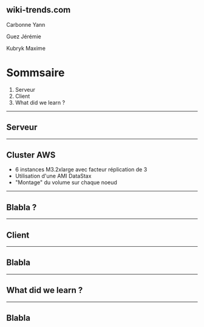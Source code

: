 <section> <h1>wiki-trends.com</h1>
Carbonne Yann

Guez Jérémie

Kubryk Maxime
</section>

# Sommsaire

1. Serveur
2. Client
3. What did we learn ?

---

<section> <h1>Serveur</h1>

---

## Cluster AWS

* 6 instances M3.2xlarge avec facteur réplication de 3
* Utilisation d'une AMI DataStax
* "Montage" du volume sur chaque noeud


---

## Blabla ?
</section>

---

<section> <h1>Client</h1>

---

## Blabla

</section>

---

<section> <h1>What did we learn ?</h1>

---

## Blabla

</section>